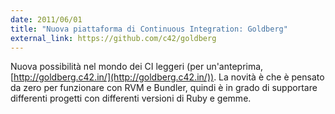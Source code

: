 ```yaml
---
date: 2011/06/01
title: "Nuova piattaforma di Continuous Integration: Goldberg"
external_link: https://github.com/c42/goldberg
---
```


Nuova possibilità nel mondo dei CI leggeri (per un'anteprima, [http://goldberg.c42.in/](http://goldberg.c42.in/)). La novità è che è pensato da zero per funzionare con RVM e Bundler, quindi è in grado di supportare differenti progetti con differenti versioni di Ruby e gemme.
